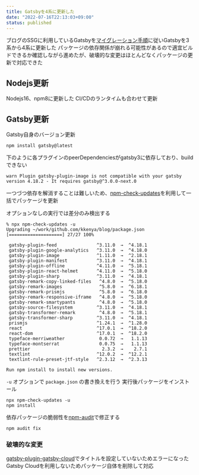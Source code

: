 ```yaml
---
title: Gatsbyを4系に更新した
date: "2022-07-16T22:13:03+09:00"
status: published
---
```


ブログのSSGに利用しているGatsbyを[マイグレーション手順](https://www.gatsbyjs.com/plugins/gatsby-plugin-offline/)に従いGatsbyを3系から4系に更新した
パッケージの依存関係が崩れる可能性があるので適宜ビルドできるか確認しながら進めたが、破壊的な変更はほとんどなくパッケージの更新で対応できた

## Nodejs更新

Nodejs16、npm8に更新した
CI/CDのランタイムも合わせて更新

## Gatsby更新

Gatsby自身のバージョン更新

```shell
npm install gatsby@latest
```

下のように各プラグインのpeerDependenciesがgatsby3に依存しており、buildできない

```shell
warn Plugin gatsby-plugin-image is not compatible with your gatsby version 4.18.2 - It requires gatsby@^3.0.0-next.0
```

一つづつ依存を解消することは難しいため、[npm-check-updates](https://github.com/raineorshine/npm-check-updates)を利用して一括でパッケージを更新

オプションなしの実行では差分のみ検出する

```shell
% npx npm-check-updates -u
Upgrading ~/work/github.com/kkenya/blog/package.json
[====================] 27/27 100%

 gatsby-plugin-feed               ^3.11.0  →  ^4.18.1
 gatsby-plugin-google-analytics   ^3.11.0  →  ^4.18.0
 gatsby-plugin-image              ^1.11.0  →  ^2.18.1
 gatsby-plugin-manifest           ^3.11.0  →  ^4.18.1
 gatsby-plugin-offline            ^4.11.0  →  ^5.18.1
 gatsby-plugin-react-helmet       ^4.11.0  →  ^5.18.0
 gatsby-plugin-sharp              ^3.11.0  →  ^4.18.1
 gatsby-remark-copy-linked-files   ^4.8.0  →  ^5.18.0
 gatsby-remark-images              ^5.8.0  →  ^6.18.1
 gatsby-remark-prismjs             ^5.8.0  →  ^6.18.0
 gatsby-remark-responsive-iframe   ^4.8.0  →  ^5.18.0
 gatsby-remark-smartypants         ^4.8.0  →  ^5.18.0
 gatsby-source-filesystem         ^3.11.0  →  ^4.18.1
 gatsby-transformer-remark         ^4.8.0  →  ^5.18.1
 gatsby-transformer-sharp         ^3.11.0  →  ^4.18.1
 prismjs                          ^1.24.1  →  ^1.28.0
 react                            ^17.0.1  →  ^18.2.0
 react-dom                        ^17.0.1  →  ^18.2.0
 typeface-merriweather             0.0.72  →   1.1.13
 typeface-montserrat               0.0.75  →   1.1.13
 prettier                           2.3.2  →    2.7.1
 textlint                         ^12.0.2  →  ^12.2.1
 textlint-rule-preset-jtf-style   ^2.3.12  →  ^2.3.13

Run npm install to install new versions.
```

`-u` オプションで `package.json` の書き換えを行う
実行後パッケージをインストール

```shell
npx npm-check-updates -u
npm install
```

依存パッケージの脆弱性を[npm-audit](https://docs.npmjs.com/cli/v8/commands/npm-audit)で修正する

```shell
npm audit fix
```

### 破壊的な変更

[gatsby-plugin-gatsby-cloud](https://www.gatsbyjs.com/plugins/gatsby-plugin-gatsby-cloud/)でタイトルを設定していないためエラーになった
Gatsby Cloudを利用しないためパッケージ自体を削除して対応
